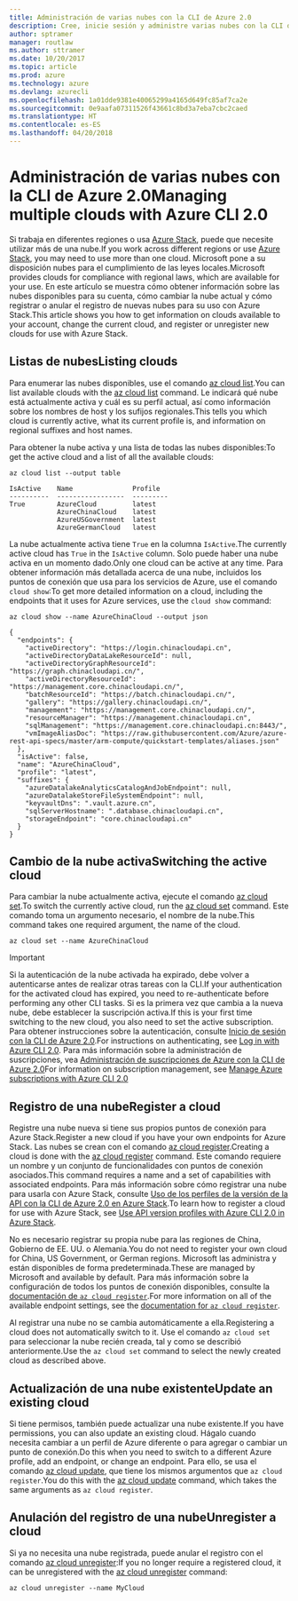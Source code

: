 ```yaml
---
title: Administración de varias nubes con la CLI de Azure 2.0
description: Cree, inicie sesión y administre varias nubes con la CLI de Azure 2.0.
author: sptramer
manager: routlaw
ms.author: sttramer
ms.date: 10/20/2017
ms.topic: article
ms.prod: azure
ms.technology: azure
ms.devlang: azurecli
ms.openlocfilehash: 1a01dde9381e40065299a4165d649fc85af7ca2e
ms.sourcegitcommit: 0e9aafa07311526f43661c8bd3a7eba7cbc2caed
ms.translationtype: HT
ms.contentlocale: es-ES
ms.lasthandoff: 04/20/2018
---
```

# <a name="managing-multiple-clouds-with-azure-cli-20"></a><span data-ttu-id="f0671-103">Administración de varias nubes con la CLI de Azure 2.0</span><span class="sxs-lookup"><span data-stu-id="f0671-103">Managing multiple clouds with Azure CLI 2.0</span></span>

<span data-ttu-id="f0671-104">Si trabaja en diferentes regiones o usa [Azure Stack](https://docs.microsoft.com/azure/azure-stack/user/), puede que necesite utilizar más de una nube.</span><span class="sxs-lookup"><span data-stu-id="f0671-104">If you work across different regions or use [Azure Stack](https://docs.microsoft.com/azure/azure-stack/user/), you may need to use more than one cloud.</span></span> <span data-ttu-id="f0671-105">Microsoft pone a su disposición nubes para el cumplimiento de las leyes locales.</span><span class="sxs-lookup"><span data-stu-id="f0671-105">Microsoft provides clouds for compliance with regional laws, which are available for your use.</span></span> <span data-ttu-id="f0671-106">En este artículo se muestra cómo obtener información sobre las nubes disponibles para su cuenta, cómo cambiar la nube actual y cómo registrar o anular el registro de nuevas nubes para su uso con Azure Stack.</span><span class="sxs-lookup"><span data-stu-id="f0671-106">This article shows you how to get information on clouds available to your account, change the current cloud, and register or unregister new clouds for use with Azure Stack.</span></span>

## <a name="listing-clouds"></a><span data-ttu-id="f0671-107">Listas de nubes</span><span class="sxs-lookup"><span data-stu-id="f0671-107">Listing clouds</span></span>

<span data-ttu-id="f0671-108">Para enumerar las nubes disponibles, use el comando [az cloud list](/cli/azure/cloud#az-cloud-list).</span><span class="sxs-lookup"><span data-stu-id="f0671-108">You can list available clouds with the [az cloud list](/cli/azure/cloud#az-cloud-list) command.</span></span> <span data-ttu-id="f0671-109">Le indicará qué nube está actualmente activa y cuál es su perfil actual, así como información sobre los nombres de host y los sufijos regionales.</span><span class="sxs-lookup"><span data-stu-id="f0671-109">This tells you which cloud is currently active, what its current profile is, and information on regional suffixes and host names.</span></span>

<span data-ttu-id="f0671-110">Para obtener la nube activa y una lista de todas las nubes disponibles:</span><span class="sxs-lookup"><span data-stu-id="f0671-110">To get the active cloud and a list of all the available clouds:</span></span>

```azurecli
az cloud list --output table
```

```output
IsActive    Name               Profile
----------  -----------------  ---------
True        AzureCloud         latest
            AzureChinaCloud    latest
            AzureUSGovernment  latest
            AzureGermanCloud   latest
```

<span data-ttu-id="f0671-111">La nube actualmente activa tiene `True` en la columna `IsActive`.</span><span class="sxs-lookup"><span data-stu-id="f0671-111">The currently active cloud has `True` in the `IsActive` column.</span></span> <span data-ttu-id="f0671-112">Solo puede haber una nube activa en un momento dado.</span><span class="sxs-lookup"><span data-stu-id="f0671-112">Only one cloud can be active at any time.</span></span> <span data-ttu-id="f0671-113">Para obtener información más detallada acerca de una nube, incluidos los puntos de conexión que usa para los servicios de Azure, use el comando `cloud show`:</span><span class="sxs-lookup"><span data-stu-id="f0671-113">To get more detailed information on a cloud, including the endpoints that it uses for Azure services, use the `cloud show` command:</span></span>

```azurecli
az cloud show --name AzureChinaCloud --output json
```

```output
{
  "endpoints": {
    "activeDirectory": "https://login.chinacloudapi.cn",
    "activeDirectoryDataLakeResourceId": null,
    "activeDirectoryGraphResourceId": "https://graph.chinacloudapi.cn/",
    "activeDirectoryResourceId": "https://management.core.chinacloudapi.cn/",
    "batchResourceId": "https://batch.chinacloudapi.cn/",
    "gallery": "https://gallery.chinacloudapi.cn/",
    "management": "https://management.core.chinacloudapi.cn/",
    "resourceManager": "https://management.chinacloudapi.cn",
    "sqlManagement": "https://management.core.chinacloudapi.cn:8443/",
    "vmImageAliasDoc": "https://raw.githubusercontent.com/Azure/azure-rest-api-specs/master/arm-compute/quickstart-templates/aliases.json"
  },
  "isActive": false,
  "name": "AzureChinaCloud",
  "profile": "latest",
  "suffixes": {
    "azureDatalakeAnalyticsCatalogAndJobEndpoint": null,
    "azureDatalakeStoreFileSystemEndpoint": null,
    "keyvaultDns": ".vault.azure.cn",
    "sqlServerHostname": ".database.chinacloudapi.cn",
    "storageEndpoint": "core.chinacloudapi.cn"
  }
}
```

## <a name="switching-the-active-cloud"></a><span data-ttu-id="f0671-114">Cambio de la nube activa</span><span class="sxs-lookup"><span data-stu-id="f0671-114">Switching the active cloud</span></span>

<span data-ttu-id="f0671-115">Para cambiar la nube actualmente activa, ejecute el comando [az cloud set](/cli/azure/cloud#az-cloud-set).</span><span class="sxs-lookup"><span data-stu-id="f0671-115">To switch the currently active cloud, run the [az cloud set](/cli/azure/cloud#az-cloud-set) command.</span></span> <span data-ttu-id="f0671-116">Este comando toma un argumento necesario, el nombre de la nube.</span><span class="sxs-lookup"><span data-stu-id="f0671-116">This command takes one required argument, the name of the cloud.</span></span>

```azurecli
az cloud set --name AzureChinaCloud
```

> [!IMPORTANT]
> <span data-ttu-id="f0671-117">Si la autenticación de la nube activada ha expirado, debe volver a autenticarse antes de realizar otras tareas con la CLI.</span><span class="sxs-lookup"><span data-stu-id="f0671-117">If your authentication for the activated cloud has expired, you need to re-authenticate before performing any other CLI tasks.</span></span> <span data-ttu-id="f0671-118">Si es la primera vez que cambia a la nueva nube, debe establecer la suscripción activa.</span><span class="sxs-lookup"><span data-stu-id="f0671-118">If this is your first time switching to the new cloud, you also need to set the active subscription.</span></span>
> <span data-ttu-id="f0671-119">Para obtener instrucciones sobre la autenticación, consulte [Inicio de sesión con la CLI de Azure 2.0](authenticate-azure-cli.md).</span><span class="sxs-lookup"><span data-stu-id="f0671-119">For instructions on authenticating, see [Log in with Azure CLI 2.0](authenticate-azure-cli.md).</span></span> <span data-ttu-id="f0671-120">Para más información sobre la administración de suscripciones, vea [Administración de suscripciones de Azure con la CLI de Azure 2.0](manage-azure-subscriptions-azure-cli.md)</span><span class="sxs-lookup"><span data-stu-id="f0671-120">For information on subscription management, see [Manage Azure subscriptions with Azure CLI 2.0](manage-azure-subscriptions-azure-cli.md)</span></span>

## <a name="register-a-cloud"></a><span data-ttu-id="f0671-121">Registro de una nube</span><span class="sxs-lookup"><span data-stu-id="f0671-121">Register a cloud</span></span>

<span data-ttu-id="f0671-122">Registre una nube nueva si tiene sus propios puntos de conexión para Azure Stack.</span><span class="sxs-lookup"><span data-stu-id="f0671-122">Register a new cloud if you have your own endpoints for Azure Stack.</span></span> <span data-ttu-id="f0671-123">Las nubes se crean con el comando [az cloud register](/cli/azure/cloud#az-cloud-register).</span><span class="sxs-lookup"><span data-stu-id="f0671-123">Creating a cloud is done with the [az cloud register](/cli/azure/cloud#az-cloud-register) command.</span></span> <span data-ttu-id="f0671-124">Este comando requiere un nombre y un conjunto de funcionalidades con puntos de conexión asociados.</span><span class="sxs-lookup"><span data-stu-id="f0671-124">This command requires a name and a set of capabilities with associated endpoints.</span></span> <span data-ttu-id="f0671-125">Para más información sobre cómo registrar una nube para usarla con Azure Stack, consulte [Uso de los perfiles de la versión de la API con la CLI de Azure 2.0 en Azure Stack](/azure/azure-stack/user/azure-stack-version-profiles-azurecli2#connect-to-azure-stack).</span><span class="sxs-lookup"><span data-stu-id="f0671-125">To learn how to register a cloud for use with Azure Stack, see [Use API version profiles with Azure CLI 2.0 in Azure Stack](/azure/azure-stack/user/azure-stack-version-profiles-azurecli2#connect-to-azure-stack).</span></span>

<span data-ttu-id="f0671-126">No es necesario registrar su propia nube para las regiones de China, Gobierno de EE. UU. o Alemania.</span><span class="sxs-lookup"><span data-stu-id="f0671-126">You do not need to register your own cloud for China, US Government, or German regions.</span></span> <span data-ttu-id="f0671-127">Microsoft las administra y están disponibles de forma predeterminada.</span><span class="sxs-lookup"><span data-stu-id="f0671-127">These are managed by Microsoft and available by default.</span></span>  <span data-ttu-id="f0671-128">Para más información sobre la configuración de todos los puntos de conexión disponibles, consulte la [documentación de `az cloud register`](/cli/azure/cloud#az-cloud-register).</span><span class="sxs-lookup"><span data-stu-id="f0671-128">For more information on all of the available endpoint settings, see the [documentation for `az cloud register`](/cli/azure/cloud#az-cloud-register).</span></span>

<span data-ttu-id="f0671-129">Al registrar una nube no se cambia automáticamente a ella.</span><span class="sxs-lookup"><span data-stu-id="f0671-129">Registering a cloud does not automatically switch to it.</span></span> <span data-ttu-id="f0671-130">Use el comando `az cloud set` para seleccionar la nube recién creada, tal y como se describió anteriormente.</span><span class="sxs-lookup"><span data-stu-id="f0671-130">Use the `az cloud set` command to select the newly created cloud as described above.</span></span>

## <a name="update-an-existing-cloud"></a><span data-ttu-id="f0671-131">Actualización de una nube existente</span><span class="sxs-lookup"><span data-stu-id="f0671-131">Update an existing cloud</span></span>

<span data-ttu-id="f0671-132">Si tiene permisos, también puede actualizar una nube existente.</span><span class="sxs-lookup"><span data-stu-id="f0671-132">If you have permissions, you can also update an existing cloud.</span></span> <span data-ttu-id="f0671-133">Hágalo cuando necesita cambiar a un perfil de Azure diferente o para agregar o cambiar un punto de conexión.</span><span class="sxs-lookup"><span data-stu-id="f0671-133">Do this when you need to switch to a different Azure profile, add an endpoint, or change an endpoint.</span></span>
<span data-ttu-id="f0671-134">Para ello, se usa el comando [az cloud update](/cli/azure/cloud#az-cloud-update), que tiene los mismos argumentos que `az cloud register`.</span><span class="sxs-lookup"><span data-stu-id="f0671-134">You do this with the [az cloud update](/cli/azure/cloud#az-cloud-update) command, which takes the same arguments as `az cloud register`.</span></span>

## <a name="unregister-a-cloud"></a><span data-ttu-id="f0671-135">Anulación del registro de una nube</span><span class="sxs-lookup"><span data-stu-id="f0671-135">Unregister a cloud</span></span>

<span data-ttu-id="f0671-136">Si ya no necesita una nube registrada, puede anular el registro con el comando [az cloud unregister](/cli/azure/cloud#az-cloud-unregister):</span><span class="sxs-lookup"><span data-stu-id="f0671-136">If you no longer require a registered cloud, it can be unregistered with the [az cloud unregister](/cli/azure/cloud#az-cloud-unregister) command:</span></span>

```azurecli
az cloud unregister --name MyCloud
```
